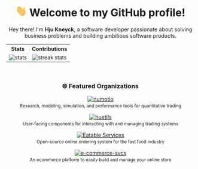 <div align="center">
  <h1>
    <img src="https://github.com/huenique/huenique/blob/main/gifs/Hi.gif?raw=true" width="30" height="30" />
    Welcome to my GitHub profile!
  </h1>
  <p>
    Hey there! I'm <b>Hju Kneyck</b>, a software developer passionate about solving business problems and building ambitious software products.
  </p>

  <table>
    <tr>
      <th>Stats</th>
      <th>Contributions</th>
    </tr>
    <tr>
      <td>
        <img src="https://github-readme-stats-huenique.vercel.app/api?username=huenique&theme=midnight-purple&hide_title=true" alt="stats" />
      </td>
      <td>
        <img src="https://github-readme-streak-stats.herokuapp.com/?user=huenique&theme=midnight-purple" alt="streak stats" />
      </td>
    </tr>
  </table>

  <br>

  <h3>🌐 Featured Organizations</h3>

  <!-- Quant/Trading Orgs -->
  <p>
    <a href="https://github.com/numotio" target="_blank">
      <img src="https://img.shields.io/badge/numotio-Quant%20Research%20%26%20Systems-9a00b9?style=for-the-badge&logo=github" alt="numotio" />
    </a>
    <br>
    <small>Research, modeling, simulation, and performance tools for quantitative trading</small>
  </p>

  <p>
    <a href="https://github.com/huetils" target="_blank">
      <img src="https://img.shields.io/badge/huetils-Interfaces%20%26%20Dashboards-6f42c1?style=for-the-badge&logo=github" alt="huetils" />
    </a>
    <br>
    <small>User-facing components for interacting with and managing trading systems</small>
  </p>

  <!-- Product/Platform Orgs -->
  <p>
    <a href="https://github.com/EatableSvcs" target="_blank">
      <img src="https://img.shields.io/badge/Eatable%20Services-Online%20Ordering%20System-blueviolet?style=for-the-badge&logo=github" alt="Eatable Services" />
    </a>
    <br>
    <small>Open-source online ordering system for the fast food industry</small>
  </p>

  <p>
    <a href="https://github.com/e-commerce-svcs" target="_blank">
      <img src="https://img.shields.io/badge/E--Commerce%20Svcs-Build%20Your%20Online%20Store-blue?style=for-the-badge&logo=github" alt="e-commerce-svcs" />
    </a>
    <br>
    <small>An ecommerce platform to easily build and manage your online store</small>
  </p>
</div>
